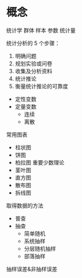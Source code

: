 # 概念

统计学
群体
样本
参数
统计量

统计分析的 5 个步骤：

1. 明确问题
2. 规划实验或问卷
3. 收集及分析资料
4. 统计推论
5. 衡量统计推论的可靠度

- 定性变数
- 定量变数
  - 连续
  - 离散

常用图表

- 柱状图
- 饼图
- 柏拉图 重要少数理论
- 茎叶图
- 直方图
- 散布图
- 拆线图

取得数据的方法

- 普查
- 抽查
  - 简单随机
  - 系统抽样
  - 分层随机抽样
  - 部落抽样

抽样误差&非抽样误差
